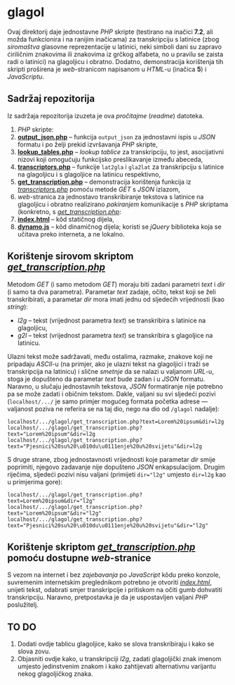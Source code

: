 # glagol

Ovaj direktorij daje jednostavne *PHP* skripte (testirano na inačici **7.2**, ali možda funkcionira i na ranijim inačicama) za transkripciju s latinice (zbog *siromaštva* glasovne reprezentacije u latinici, neki simboli dani su zapravo ćiriličnim znakovima ili znakovima iz grčkog alfabeta, no u pravilu se zaista radi o latinici) na glagoljicu i obratno. Dodatno, demonstracija korištenja tih skripti proširena je *web*-stranicom napisanom u *HTML*-u (inačica **5**) i *JavaScriptu*.

## Sadržaj repozitorija

Iz sadržaja repozitorija izuzeta je ova *pročitajme* (*readme*) datoteka.

1.  *PHP* skripte:
  1.  [**output_json.php**](output_json.php) &ndash; funkcija `output_json` za jednostavni ispis u *JSON* formatu i po želji prekid izvršavanja *PHP* skripte,
  2.  [**lookup_tables.php**](lookup_tables.php) &ndash; *lookup tablice* za transkripciju, to jest, asocijativni nizovi koji omogućuju funkcijsko preslikavanje između abeceda,
  3.  [**transcriptors.php**](transcriptors.php) &ndash; funkcije `lat2gla` i `gla2lat` za transkripciju s latinice na glagoljicu i s glagoljice na latinicu respektivno,
  4.  [**get_transcription.php**](get_transcription.php) &ndash; demonstracija korištenja funkcija iz [*transcriptors.php*](transcriptors.php) pomoću metode *GET* s *JSON* izlazom,
2.  *web*-stranica za jednostavo transkribiranje tekstova s latinice na glagoljicu i obratno realizirano *pakiranjem* komunikacije s *PHP* skriptama (konkretno, s [*get_transcription.php*](get_transcription.php):
  1.  [**index.html**](index.html) &ndash; k&ocirc;d statičnog dijela,
  2.  [**dynamo.js**](dynamo.js) &ndash; k&ocirc;d dinamičnog dijela; koristi se *jQuery* biblioteka koja se učitava preko interneta, a ne lokalno.

## Korištenje sirovom skriptom [*get_transcription.php*](get_transcription.php)

Metodom *GET* (i samo metodom *GET*) moraju biti zadani parametri *text* i *dir* (i samo ta dva parametra). Parametar *text* zadaje, očito, tekst koji se želi transkribirati, a parametar *dir* mora imati jednu od sljedećih vrijednosti (kao *string*):

*   *l2g* &ndash; tekst (vrijednost parametra *text*) se transkribira s latinice na glagoljicu,
*   *g2l* &ndash; tekst (vrijednost parametra *text*) se transkribira s glagoljice na latinicu.

Ulazni tekst može sadržavati, među ostalima, razmake, znakove koji ne pripadaju *ASCII*-u (na primjer, ako je ulazni tekst na glagoljici i traži se transkripcija na latinicu) i slične *smetnje* da se nalazi u valjanom *URL*-u, stoga je dopušteno da parametar *text* bude zadan i u *JSON* formatu. Naravno, u slučaju jednostavnih tekstova, *JSON* formatiranje nije potrebno pa se može zadati i običnim tekstom. Dakle, valjani su svi sljedeći pozivi (`localhost/.../` je samo primjer mogućeg formata početka adrese &mdash; valjanost poziva ne referira se na taj dio, nego na dio od `/glagol` nadalje):

```
localhost/.../glagol/get_transcription.php?text=Lorem%20ipsum&dir=l2g
localhost/.../glagol/get_transcription.php?text="Lorem%20ipsum"&dir=l2g
localhost/.../glagol/get_transcription.php?text="Pjesnici%20su%20\u010du\u0111enje%20u%20svijetu"&dir=l2g
```

S druge strane, zbog jednostavnosti vrijednosti koje parametar *dir* smije poprimiti, njegovo zadavanje nije dopušteno *JSON* enkapsulacijom. Drugim riječima, sljedeći pozivi nisu valjani (primijeti `dir="l2g"` umjesto `dir=l2g` kao u primjerima gore):

```
localhost/.../glagol/get_transcription.php?text=Lorem%20ipsum&dir="l2g"
localhost/.../glagol/get_transcription.php?text="Lorem%20ipsum"&dir="l2g"
localhost/.../glagol/get_transcription.php?text="Pjesnici%20su%20\u010du\u0111enje%20u%20svijetu"&dir="l2g"
```

## Korištenje skriptom [*get_transcription.php*](get_transcription.php) pomoću dostupne *web*-stranice

S vezom na internet i bez *zajebavanja* po *JavaScript* k&ocirc;du preko konzole, suvremenim internetskim preglednikom potrebno je otvoriti [*index.html*](index.html), unijeti tekst, odabrati smjer transkripcije i pritiskom na očiti gumb dohvatiti transkripciju. Naravno, pretpostavka je da je uspostavljen valjani *PHP* poslužitelj.

## TO DO

1.  Dodati ovdje tablicu glagoljice, kako se slova transkribiraju i kako se slova zovu.
2.  Objasniti ovdje kako, u transkripciji *l2g*, zadati glagoljički znak imenom umjesto jedinstvenim znakom i kako zahtijevati alternativnu varijantu nekog glagoljičkog znaka.
